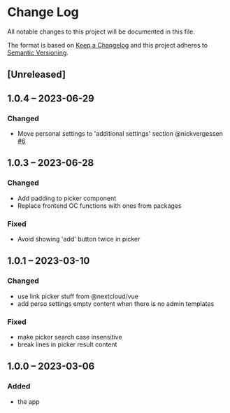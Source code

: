 # Change Log
All notable changes to this project will be documented in this file.

The format is based on [Keep a Changelog](http://keepachangelog.com/)
and this project adheres to [Semantic Versioning](http://semver.org/).

## [Unreleased]

## 1.0.4 – 2023-06-29

### Changed

- Move personal settings to 'additional settings' section @nickvergessen [#6](https://github.com/nextcloud/text_templates/pull/6)

## 1.0.3 – 2023-06-28

### Changed

- Add padding to picker component
- Replace frontend OC functions with ones from packages

### Fixed

- Avoid showing 'add' button twice in picker

## 1.0.1 – 2023-03-10
### Changed
- use link picker stuff from @nextcloud/vue
- add perso settings empty content when there is no admin templates

### Fixed
- make picker search case insensitive
- break lines in picker result content

## 1.0.0 – 2023-03-06
### Added
* the app
